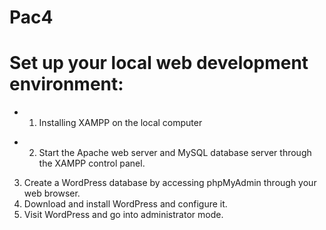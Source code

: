 Pac4
===
Set up your local web development environment:
====
- 1. Installing XAMPP on the local computer
* 2. Start the Apache web server and MySQL database server through the XAMPP control panel.
3. Create a WordPress database by accessing phpMyAdmin through your web browser.
4. Download and install WordPress and configure it.
5. Visit WordPress and go into administrator mode.
